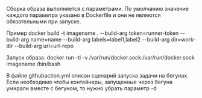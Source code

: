 Сборка образа выполняется с параметрами. По умолчанию значение каждого параметра указано в Dockerfile и они не являются обязательными при запуске.

Пример docker build -t imagename . --build-arg token=runner-token 
                                     --build-arg name=name
                                     --build-arg labels=label1,label2
                                     --build-arg dir=work-dir
                                     --build-arg url=url-repo


Запуск образа.
docker run -ti -v /var/run/docker.sock:/var/run/docker.sock imagename /bin/bash 

В файле githubaction.yml описан сценарий запуска задачи на бегунах. 
Если необходимо чтобы контейнеры, запущенные через бегуна умирали вместе с бегуном, то нужно убрать параметр -d
